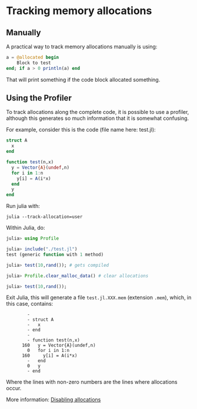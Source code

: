 
# Tracking memory allocations

## Manually

A practical way to track memory allocations manually is using:

```julia
a = @allocated begin
    Block to test
end; if a > 0 println(a) end
```
That will print something if the code block allocated something.


## Using the Profiler

To track allocations along the complete code, it is possible to use a
profiler, although this generates so much information that it is
somewhat confusing.

For example, consider this is the code (file name here: test.jl):

```julia
struct A
  x
end

function test(n,x)
  y = Vector{A}(undef,n)
  for i in 1:n
    y[i] = A(i*x)
  end
  y
end

```

Run julia with:
```
julia --track-allocation=user
```

Within Julia, do:

```julia
julia> using Profile

julia> include("./test.jl")
test (generic function with 1 method)

julia> test(10,rand()); # gets compiled

julia> Profile.clear_malloc_data() # clear allocations

julia> test(10,rand());

```

Exit Julia, this will generate a file `test.jl.XXX.mem` (extension `.mem`), which, in this case, contains:

```
        -
        - struct A
        -   x
        - end
        -
        - function test(n,x)
      160   y = Vector{A}(undef,n)
        0   for i in 1:n
      160     y[i] = A(i*x)
        -   end
        0   y
        - end

```

Where the lines with non-zero numbers are the lines where allocations occur.

More information:
[Disabling allocations](https://discourse.julialang.org/t/disabling-allocations/51028/4)



